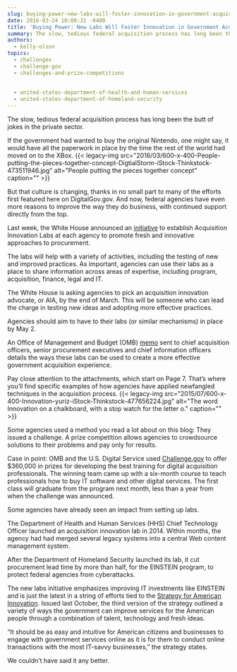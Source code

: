 ```yaml
---
slug: buying-power-new-labs-will-foster-innovation-in-government-acquisition
date: 2016-03-24 10:00:31 -0400
title: 'Buying Power: New Labs Will Foster Innovation in Government Acquisition'
summary: The slow, tedious federal acquisition process has long been the butt of jokes in the private sector. If the government had wanted to buy the original Nintendo, one might say, it would have all the paperwork in place by the time the rest of the world had moved on to the XBox. But that culture
authors:
  - kelly-olson
topics:
  - challenges
  - challenge-gov
  - challenges-and-prize-competitions
  
  
  - united-states-department-of-health-and-human-services
  - united-states-department-of-homeland-security
---
```


The slow, tedious federal acquisition process has long been the butt of jokes in the private sector.

If the government had wanted to buy the original Nintendo, one might say, it would have all the paperwork in place by the time the rest of the world had moved on to the XBox. {{< legacy-img src="2016/03/600-x-400-People-putting-the-pieces-together-concept-DigtialStorm-iStock-Thinkstock-473511946.jpg" alt="People putting the pieces together concept" caption="" >}} 

But that culture is changing, thanks in no small part to many of the efforts first featured here on DigitalGov.gov. And now, federal agencies have even more reasons to improve the way they do business, with continued support directly from the top.

Last week, the White House announced an [initiative](https://www.whitehouse.gov/blog/2016/03/09/fostering-culture-innovation-across-government-through-acquisition-innovation-labs) to establish Acquisition Innovation Labs at each agency to promote fresh and innovative approaches to procurement.

The labs will help with a variety of activities, including the testing of new and improved practices. As important, agencies can use their labs as a place to share information across areas of expertise, including program, acquisition, finance, legal and IT.

The White House is asking agencies to pick an acquisition innovation advocate, or AIA, by the end of March. This will be someone who can lead the charge in testing new ideas and adopting more effective practices.

Agencies should aim to have to their labs (or similar mechanisms) in place by May 2.

An Office of Management and Budget (OMB) [memo](https://www.whitehouse.gov/sites/default/files/omb/procurement/memo/acquisition-innovation-labs-and-pilot-for-digital-acquisition-innovation-lab-memorandum.pdf) sent to chief acquisition officers, senior procurement executives and chief information officers details the ways these labs can be used to create a more effective government acquisition experience.

Pay close attention to the attachments, which start on Page 7. That’s where you’ll find specific examples of how agencies have applied newfangled techniques in the acquisition process. {{< legacy-img src="2015/07/600-x-400-Innovation-yuriz-iStock-Thinkstock-477656224.jpg" alt="The word Innovation on a chalkboard, with a stop watch for the letter o." caption="" >}} 

Some agencies used a method you read a lot about on this blog: They issued a challenge. A prize competition allows agencies to crowdsource solutions to their problems and pay only for results.

Case in point: OMB and the U.S. Digital Service used [Challenge.gov](https://www.challenge.gov/list/) to offer $360,000 in prizes for developing the best training for digital acquisition professionals. The winning team came up with a six-month course to teach professionals how to buy IT software and other digital services. The first class will graduate from the program next month, less than a year from when the challenge was announced.

Some agencies have already seen an impact from setting up labs.

The Department of Health and Human Services (HHS) Chief Technology Officer launched an acquisition innovation lab in 2014. Within months, the agency had had merged several legacy systems into a central Web content management system.

After the Department of Homeland Security launched its lab, it cut procurement lead time by more than half, for the EINSTEIN program, to protect federal agencies from cyberattacks.

The new labs initiative emphasizes improving IT investments like EINSTEIN and is just the latest in a string of efforts tied to the [Strategy for American Innovation](https://www.whitehouse.gov/sites/default/files/strategy_for_american_innovation_october_2015.pdf). Issued last October, the third version of the strategy outlined a variety of ways the government can improve services for the American people through a combination of talent, technology and fresh ideas.

“It should be as easy and intuitive for American citizens and businesses to engage with government services online as it is for them to conduct online transactions with the most IT-savvy businesses,” the strategy states.

We couldn’t have said it any better.